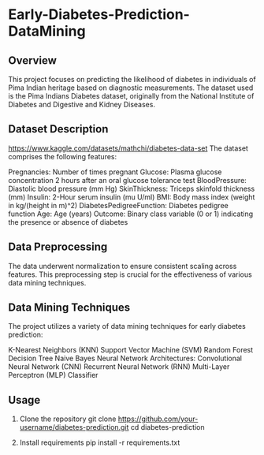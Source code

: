 # Early-Diabetes-Prediction-DataMining

## Overview 
This project focuses on predicting the likelihood of diabetes in individuals of Pima Indian heritage based on diagnostic measurements. The dataset used is the Pima Indians Diabetes dataset, originally from the National Institute of Diabetes and Digestive and Kidney Diseases.

## Dataset Description

https://www.kaggle.com/datasets/mathchi/diabetes-data-set
The dataset comprises the following features:

Pregnancies: Number of times pregnant
Glucose: Plasma glucose concentration 2 hours after an oral glucose tolerance test
BloodPressure: Diastolic blood pressure (mm Hg)
SkinThickness: Triceps skinfold thickness (mm)
Insulin: 2-Hour serum insulin (mu U/ml)
BMI: Body mass index (weight in kg/(height in m)^2)
DiabetesPedigreeFunction: Diabetes pedigree function
Age: Age (years)
Outcome: Binary class variable (0 or 1) indicating the presence or absence of diabetes

## Data Preprocessing
The data underwent normalization to ensure consistent scaling across features. This preprocessing step is crucial for the effectiveness of various data mining techniques.

## Data Mining Techniques
The project utilizes a variety of data mining techniques for early diabetes prediction:

K-Nearest Neighbors (KNN)
Support Vector Machine (SVM)
Random Forest
Decision Tree
Naive Bayes
Neural Network Architectures:
    Convolutional Neural Network (CNN)
    Recurrent Neural Network (RNN)
    Multi-Layer Perceptron (MLP) Classifier

## Usage 
1. Clone the repository
git clone https://github.com/your-username/diabetes-prediction.git
cd diabetes-prediction

2. Install requirements
pip install -r requirements.txt

